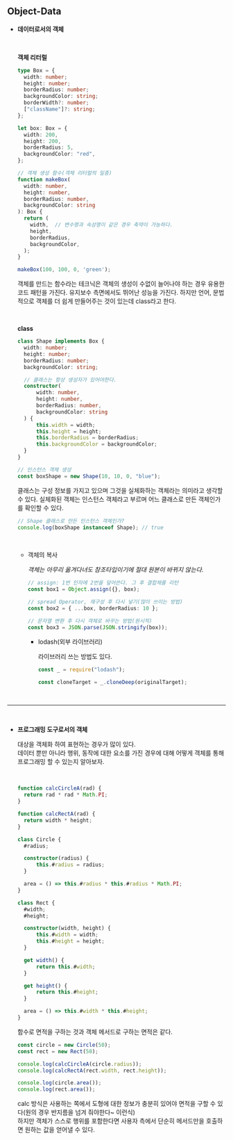 ## Object-Data

- **데이터로서의 객체**

    <br>

  **객체 리터럴**

  ```ts
  type Box = {
  	width: number;
  	height: number;
  	borderRadius: number;
  	backgroundColor: string;
  	borderWidth?: number;
  	["className"]?: string;
  };

  let box: Box = {
  	width: 200,
  	height: 200,
  	borderRadius: 5,
  	backgroundColor: "red",
  };

  // 객체 생성 함수(객체 리터럴의 일종)
  function makeBox(
    width: number,
  	height: number,
  	borderRadius: number,
  	backgroundColor: string
  ): Box {
    return (
      width,  // 변수명과 속성명이 같은 경우 축약이 가능하다.
      height,
      borderRadius,
      backgroundColor,
    );
  }

  makeBox(100, 100, 0, 'green');
  ```

  객체를 만드는 함수라는 테크닉은 객체의 생성이 수없이 늘어나야 하는 경우 유용한 코드 패턴을 가진다. 유지보수 측면에서도 뛰어난 성능을 가진다. 하지만 언어, 문법적으로 객체를 더 쉽게 만들어주는 것이 있는데 class라고 한다.

    <br>

  **class**

  ```ts
  class Shape implements Box {
  	width: number;
  	height: number;
  	borderRadius: number;
  	backgroundColor: string;

  	// 클래스는 항상 생성자가 있어야한다.
  	constructor(
  		width: number,
  		height: number,
  		borderRadius: number,
  		backgroundColor: string
  	) {
  		this.width = width;
  		this.height = height;
  		this.borderRadius = borderRadius;
  		this.backgroundColor = backgroundColor;
  	}
  }

  // 인스턴스 객체 생성
  const boxShape = new Shape(10, 10, 0, "blue");
  ```

  클래스는 구성 정보를 가지고 있으며 그것을 실체화하는 객체라는 의미라고 생각할 수 있다. 실체화된 객체는 인스턴스 객체라고 부르며 어느 클래스로 만든 객체인가를 확인할 수 있다.

  ```ts
  // Shape 클래스로 만든 인스턴스 객체인가?
  console.log(boxShape instanceof Shape); // true
  ```

  <br>

  - 객체의 복사

    _객체는 아무리 옮겨다녀도 참조타입이기에 절대 원본이 바뀌지 않는다._

    ```ts
    // assign: 1번 인자에 2번을 덮어쓴다. 그 후 결합체를 리턴
    const box1 = Object.assign({}, box);

    // spread Operator, 재구성 후 다시 넣기(많이 쓰이는 방법)
    const box2 = { ...box, borderRadius: 10 };

    // 문자열 변환 후 다시 객체로 바꾸는 방법(원시적)
    const box3 = JSON.parse(JSON.stringify(box));
    ```

    - lodash(외부 라이브러리)

      라이브러리 쓰는 방법도 있다.

      ```js
      const _ = require("lodash");

      const cloneTarget = _.cloneDeep(originalTarget);
      ```

<br>

---

<br>

- **프로그래밍 도구로서의 객체**

  대상을 객체화 하여 표현하는 경우가 많이 있다.  
  데이터 뿐만 아니라 행위, 동작에 대한 요소를 가진 경우에 대해 어떻게 객체를 통해 프로그래밍 할 수 있는지 알아보자.

    <br>

  ```ts
  function calcCircleA(rad) {
  	return rad * rad * Math.PI;
  }

  function calcRectA(rad) {
  	return width * height;
  }

  class Circle {
  	#radius;

  	constructor(radius) {
  		this.#radius = radius;
  	}

  	area = () => this.#radius * this.#radius * Math.PI;
  }

  class Rect {
  	#width;
  	#height;

  	constructor(width, height) {
  		this.#width = width;
  		this.#height = height;
  	}

  	get width() {
  		return this.#width;
  	}

  	get height() {
  		return this.#height;
  	}

  	area = () => this.#width * this.#height;
  }
  ```

  함수로 면적을 구하는 것과 객체 메서드로 구하는 면적은 같다.

  ```js
  const circle = new Circle(50);
  const rect = new Rect(50);

  console.log(calcCircleA(circle.radius));
  console.log(calcRectA(rect.width, rect.height));

  console.log(circle.area());
  console.log(rect.area());
  ```

  calc 방식은 사용하는 쪽에서 도형에 대한 정보가 충분히 있어야 면적을 구할 수 있다(원의 경우 반지름을 넘겨 줘야한다~ 이런식)  
  하지만 객체가 스스로 행위를 포함한다면 사용자 측에서 단순히 메서드만을 호출하면 원하는 값을 얻어낼 수 있다.
